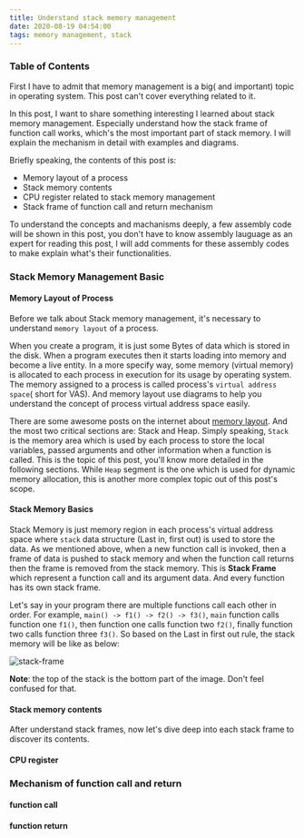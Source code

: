 ```yaml
---
title: Understand stack memory management
date: 2020-08-19 04:54:00
tags: memory management, stack
---
```


### Table of Contents 
First I have to admit that memory management is a big( and important) topic in operating system. This post can't cover everything related to it. 

In this post, I want to share something interesting I learned about stack memory management. Especially understand how the stack frame of function call works, which's the most important part of stack memory. I will explain the mechanism in detail with examples and diagrams.

Briefly speaking, the contents of this post is:

- Memory layout of a process
- Stack memory contents
- CPU register related to stack memory management
- Stack frame of function call and return mechanism

To understand the concepts and machanisms deeply, a few assembly code will be shown in this post, you don't have to know assembly lauguage as an expert for reading this post, I will add comments for these assembly codes to make explain what's their functionalities.


### Stack Memory Management Basic

#### Memory Layout of Process

Before we talk about Stack memory management, it's necessary to understand `memory layout` of a process.

When you create a program, it is just some Bytes of data which is stored in the disk. When a program executes then it starts loading into memory and become a live entity. In a more specify way, some memory (virtual memory) is allocated to each process in execution for its usage by operating system. The memory assigned to a process is called process's `virtual address space`( short for VAS). And memory layout use diagrams to help you understand the concept of process virtual address space easily.

There are some awesome posts on the internet about [memory layout](https://www.includehelp.com/operating-systems/memory-layout-of-a-process.aspx). And the most two critical sections are: Stack and Heap. Simply speaking, `Stack` is the memory area which is used by each process to store the local variables, passed arguments and other information when a function is called. This is the topic of this post, you'll know more detailed in the following sections. While `Heap` segment is the one which is used for dynamic memory allocation, this is another more complex topic out of this post's scope. 

#### Stack Memory Basics
Stack Memory is just memory region in each process's virtual address space where `stack` data structure (Last in, first out) is used to store the data. As we mentioned above, when a new function call is invoked, then a frame of data is pushed to stack memory and when the function call returns then the frame is removed from the stack memory. This is **Stack Frame** which represent a function call and its argument data. And every function has its own stack frame.

Let's say in your program there are multiple functions call each other in order. For example, `main() -> f1() -> f2() -> f3()`, `main` function calls function one `f1()`, then function one calls function two `f2()`, finally function two calls function three `f3()`. So based on the Last in first out rule, the stack memory will be like as below: 

![stack-frame](/images/stack_frames.png)

**Note**: the top of the stack is the bottom part of the image. Don't feel confused for that. 

#### Stack memory contents

After understand stack frames, now let's dive deep into each stack frame to discover its contents.

#### CPU register

### Mechanism of function call and return 

#### function call

#### function return
